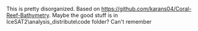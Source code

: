 This is pretty disorganized. Based on https://github.com/karans04/Coral-Reef-Bathymetry. Maybe the good stuff is in IceSAT2\analysis_distribute\code folder? Can't remember
